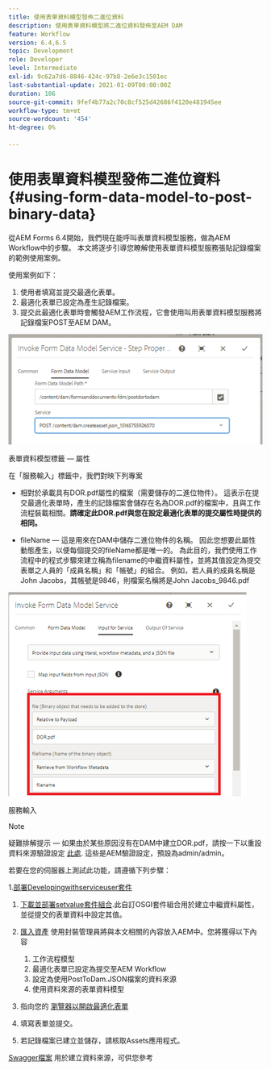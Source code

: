 ```yaml
---
title: 使用表單資料模型發佈二進位資料
description: 使用表單資料模型將二進位資料發佈至AEM DAM
feature: Workflow
version: 6.4,6.5
topic: Development
role: Developer
level: Intermediate
exl-id: 9c62a7d6-8846-424c-97b8-2e6e3c1501ec
last-substantial-update: 2021-01-09T00:00:00Z
duration: 106
source-git-commit: 9fef4b77a2c70c8cf525d42686f4120e481945ee
workflow-type: tm+mt
source-wordcount: '454'
ht-degree: 0%

---
```


# 使用表單資料模型發佈二進位資料{#using-form-data-model-to-post-binary-data}

從AEM Forms 6.4開始，我們現在能呼叫表單資料模型服務，做為AEM Workflow中的步驟。 本文將逐步引導您瞭解使用表單資料模型服務張貼記錄檔案的範例使用案例。

使用案例如下：

1. 使用者填寫並提交最適化表單。
1. 最適化表單已設定為產生記錄檔案。
1. 提交此最適化表單時會觸發AEM工作流程，它會使用叫用表單資料模型服務將記錄檔案POST至AEM DAM。

![posttodam](assets/posttodamshot1.png)

表單資料模型標籤 — 屬性

在「服務輸入」標籤中，我們對映下列專案

* 相對於承載具有DOR.pdf屬性的檔案（需要儲存的二進位物件）。 這表示在提交最適化表單時，產生的記錄檔案會儲存在名為DOR.pdf的檔案中，且與工作流程裝載相關。**請確定此DOR.pdf與您在設定最適化表單的提交屬性時提供的相同。**

* fileName — 這是用來在DAM中儲存二進位物件的名稱。 因此您想要此屬性動態產生，以便每個提交的fileName都是唯一的。 為此目的，我們使用工作流程中的程式步驟來建立稱為filename的中繼資料屬性，並將其值設定為提交表單之人員的「成員名稱」和「帳號」的組合。 例如，若人員的成員名稱是John Jacobs，其帳號是9846，則檔案名稱將是John Jacobs_9846.pdf

![fdmserviceinput](assets/fdminputservice.png)

服務輸入

>[!NOTE]
>
>疑難排解提示 — 如果由於某些原因沒有在DAM中建立DOR.pdf，請按一下以重設資料來源驗證設定 [此處](http://localhost:4502/mnt/overlay/fd/fdm/gui/components/admin/fdmcloudservice/properties.html?item=%2Fconf%2Fglobal%2Fsettings%2Fcloudconfigs%2Ffdm%2Fpostdortodam). 這些是AEM驗證設定，預設為admin/admin。

若要在您的伺服器上測試此功能，請遵循下列步驟：

1.[部署Developingwithserviceuser套件](/help/forms/assets/common-osgi-bundles/DevelopingWithServiceUser.jar)

1. [下載並部署setvalue套件組合](/help/forms/assets/common-osgi-bundles/SetValueApp.core-1.0-SNAPSHOT.jar).此自訂OSGI套件組合用於建立中繼資料屬性，並從提交的表單資料中設定其值。

1. [匯入資產](assets/postdortodam.zip) 使用封裝管理員將與本文相關的內容放入AEM中。您將獲得以下內容

   1. 工作流程模型
   1. 最適化表單已設定為提交至AEM Workflow
   1. 設定為使用PostToDam.JSON檔案的資料來源
   1. 使用資料來源的表單資料模型

1. 指向您的 [瀏覽器以開啟最適化表單](http://localhost:4502/content/dam/formsanddocuments/helpx/timeoffrequestform/jcr:content?wcmmode=disabled)
1. 填寫表單並提交。
1. 若記錄檔案已建立並儲存，請核取Assets應用程式。


[Swagger檔案](http://localhost:4502/conf/global/settings/cloudconfigs/fdm/postdortodam/jcr:content/swaggerFile) 用於建立資料來源，可供您參考
